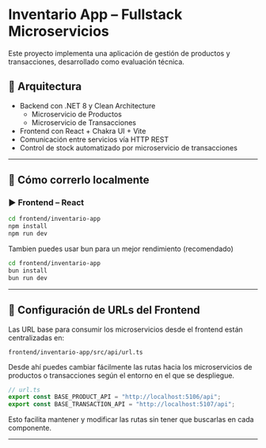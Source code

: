 # Inventario App – Fullstack Microservicios

Este proyecto implementa una aplicación de gestión de productos y transacciones, desarrollado como evaluación técnica.

## 🧱 Arquitectura

- Backend con .NET 8 y Clean Architecture
  - Microservicio de Productos
  - Microservicio de Transacciones
- Frontend con React + Chakra UI + Vite
- Comunicación entre servicios vía HTTP REST
- Control de stock automatizado por microservicio de transacciones

---

## 🚀 Cómo correrlo localmente

### ▶️ Frontend – React

```bash
cd frontend/inventario-app
npm install
npm run dev
```

Tambien puedes usar bun para un mejor rendimiento (recomendado)

```bash
cd frontend/inventario-app
bun install
bun run dev
```

---

## 🔁 Configuración de URLs del Frontend

Las URL base para consumir los microservicios desde el frontend están centralizadas en:

```
frontend/inventario-app/src/api/url.ts
```

Desde ahí puedes cambiar fácilmente las rutas hacia los microservicios de productos o transacciones según el entorno en el que se despliegue.

```ts
// url.ts
export const BASE_PRODUCT_API = "http://localhost:5106/api";
export const BASE_TRANSACTION_API = "http://localhost:5107/api";
```

Esto facilita mantener y modificar las rutas sin tener que buscarlas en cada componente.

---
